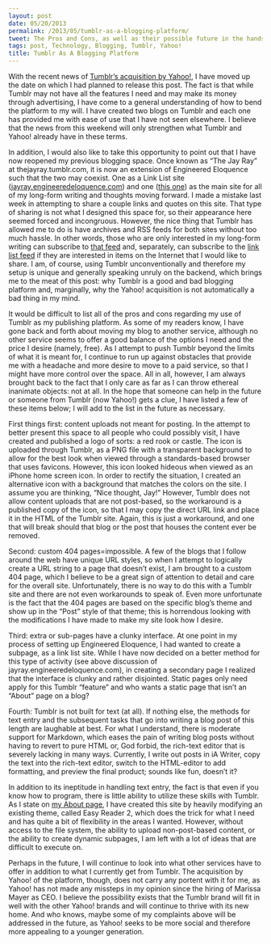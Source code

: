 ```yaml
---
layout: post
date: 05/20/2013
permalink: /2013/05/tumblr-as-a-blogging-platform/
tweet: The Pros and Cons, as well as their possible future in the hands of Yahoo!
tags: post, Technology, Blogging, Tumblr, Yahoo!
title: Tumblr As A Blogging Platform
---
```


<p>With the recent news of <a href="http://allthingsd.com/20130520/yahoo-buys-tumblr-and-promises-not-to-screw-it-up/" title="Yahoo Buys Tumblr - AllThingsD">Tumblr&#8217;s acquisition by Yahoo!</a>, I have moved up the date on which I had planned to release this post. The fact is that while Tumblr may not have all the features I need and may make its money through advertising, I have come to a general understanding of how to bend the platform to my will. I have created two blogs on Tumblr and each one has provided me with ease of use that I have not seen elsewhere. I believe that the news from this weekend will only strengthen what Tumblr and Yahoo! already have in these terms.</p>

<p>In addition, I would also like to take this opportunity to point out that I have now reopened my previous blogging space. Once known as &#8220;The Jay Ray&#8221; at thejayray.tumblr.com, it is now an extension of Engineered Eloquence such that the two may coexist. One as a Link List site (<a href="http://jayray.engineeredeloquence.com" title="Engineered Eloquence Link List">jayray.engineeredeloquence.com</a>) and one (<a href="" title="Engineered Eloquence">this one</a>) as the main site for all of my long-form writing and thoughts moving forward. I made a mistake last week in attempting to share a couple links and quotes on this site. That type of sharing is not what I designed this space for, so their appearance here seemed forced and incongruous. However, the nice thing that Tumblr has allowed me to do is have archives and RSS feeds for both sites without too much hassle. In other words, those who are only interested in my long-form writing can subscribe to <a href="/rss" title="Engineered Eloquence RSS Feed">that feed</a> and, separately, can subscribe to the <a href="http://jayray.engineeredeloquence.com/rss" title="Engineered Eloquence Link List RSS Feed">link list feed</a> if they are interested in items on the Internet that I would like to share. I am, of course, using Tumblr unconventionally and therefore my setup is unique and generally speaking unruly on the backend, which brings me to the meat of this post: why Tumblr is a good and bad blogging platform and, marginally, why the Yahoo! acquisition is not automatically a bad thing in my mind.</p>

<p>It would be difficult to list all of the pros and cons regarding my use of Tumblr as my publishing platform. As some of my readers know, I have gone back and forth about moving my blog to another service, although no other service seems to offer a good balance of the options I need and the price I desire (namely, free). As I attempt to push Tumblr beyond the limits of what it is meant for, I continue to run up against obstacles that provide me with a headache and more desire to move to a paid service, so that I might have more control over the space. All in all, however, I am always brought back to the fact that I only care as far as I can throw ethereal inanimate objects: not at all. In the hope that someone can help in the future or someone from Tumblr (now Yahoo!) gets a clue, I have listed a few of these items below; I will add to the list in the future as necessary.</p>

<p>First things first: content uploads not meant for posting. In the attempt to better present this space to all people who could possibly visit, I have created and published a logo of sorts: a red rook or castle. The icon is uploaded through Tumblr, as a PNG file with a transparent background to allow for the best look when viewed through a standards-based browser that uses favicons. However, this icon looked hideous when viewed as an iPhone home screen icon. In order to rectify the situation, I created an alternative icon with a background that matches the colors on the site. I assume you are thinking, &#8220;Nice thought, Jay!&#8221; However, Tumblr does not allow content uploads that are not post-based, so the workaround is a published copy of the icon, so that I may copy the direct URL link and place it in the HTML of the Tumblr site. Again, this is just a workaround, and one that will break should that blog or the post that houses the content ever be removed.</p>

<p>Second: custom 404 pages=impossible. A few of the blogs that I follow around the web have unique URL styles, so when I attempt to logically create a URL string to a page that doesn&#8217;t exist, I am brought to a custom 404 page, which I believe to be a great sign of attention to detail and care for the overall site. Unfortunately, there is no way to do this with a Tumblr site and there are not even workarounds to speak of. Even more unfortunate is the fact that the 404 pages are based on the specific blog&#8217;s theme and show up in the &#8220;Post&#8221; style of that theme; this is horrendous looking with the modifications I have made to make my site look how I desire.</p>

<p>Third: extra or sub-pages have a clunky interface. At one point in my process of setting up Engineered Eloquence, I had wanted to create a subpage, as a link list site. While I have now decided on a better method for this type of activity (see above discussion of jayray.engineeredeloquence.com), in creating a secondary page I realized that the interface is clunky and rather disjointed. Static pages only need apply for this Tumblr &#8220;feature&#8221; and who wants a static page that isn&#8217;t an &#8220;About&#8221; page on a blog?</p>

<p>Fourth: Tumblr is not built for text (at all). If nothing else, the methods for text entry and the subsequent tasks that go into writing a blog post of this length are laughable at best. For what I understand, there is moderate support for Markdown, which eases the pain of writing blog posts without having to revert to pure HTML or, God forbid, the rich-text editor that is severely lacking in many ways. Currently, I write out posts in iA Writer, copy the text into the rich-text editor, switch to the HTML-editor to add formatting, and preview the final product; sounds like fun, doesn&#8217;t it?</p>

<p>In addition to its ineptitude in handling text entry, the fact is that even if you know how to program, there is little ability to utilize these skills with Tumblr. As I state on <a href="/about" title="About - Engineered Eloquence">my About page</a>, I have created this site by heavily modifying an existing theme, called Easy Reader 2, which does the trick for what I need and has quite a bit of flexibility in the areas I wanted. However, without access to the file system, the ability to upload non-post-based content, or the ability to create dynamic subpages, I am left with a lot of ideas that are difficult to execute on.</p>

<p>Perhaps in the future, I will continue to look into what other services have to offer in addition to what I currently get from Tumblr. The acquisition by Yahoo! of the platform, though, does not carry any portent with it for me, as Yahoo! has not made any missteps in my opinion since the hiring of Marissa Mayer as CEO. I believe the possibility exists that the Tumblr brand will fit in well with the other Yahoo! brands and will continue to thrive with its new home. And who knows, maybe some of my complaints above will be addressed in the future, as Yahoo! seeks to be more social and therefore more appealing to a younger generation.</p>